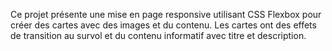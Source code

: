 Ce projet présente une mise en page responsive utilisant CSS Flexbox pour créer des cartes avec des images et du contenu. Les cartes ont des effets de transition au survol et du contenu informatif avec titre et description. 
